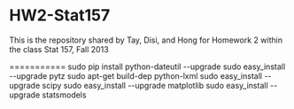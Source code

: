 HW2-Stat157
===========

This is the repository shared by Tay, Disi, and Hong for Homework 2 within the class Stat 157, Fall 2013

===========
sudo pip install python-dateutil --upgrade
sudo easy_install --upgrade pytz
sudo apt-get build-dep python-lxml
sudo easy_install --upgrade scipy
sudo easy_install --upgrade matplotlib
sudo easy_install --upgrade statsmodels
